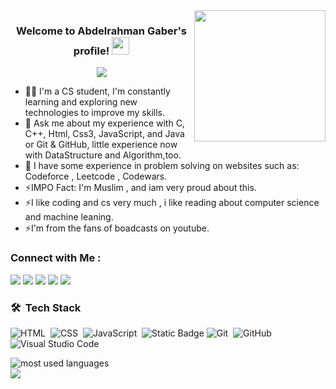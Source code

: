 
<img width="210" align="right" src="https://i.giphy.com/media/v1.Y2lkPTc5MGI3NjExOW50dW9mOWJoNHFlYmYzbzN0bm9kMjliMjBmenl0YXA1NWFmYmt3YyZlcD12MV9pbnRlcm5hbF9naWZfYnlfaWQmY3Q9Zw/LaVp0AyqR5bGsC5Cbm/giphy.gif">

<h3  align="center">
                     Welcome to Abdelrahman Gaber's profile!
  <img src="https://media.giphy.com/media/hvRJCLFzcasrR4ia7z/giphy.gif" width="28">
</h3>

<!-- Typing SVG by DenverCoder1 - https://github.com/DenverCoder1/readme-typing-svg -->
<p align="center">
  <a href="https://github.com/DenverCoder1/readme-typing-svg"><img src="https://readme-typing-svg.herokuapp.com/?lines=Java%20Developer;Always%20Learning%20Every%20Day&font=Fira%20Code&center=true&width=440&height=45&color=f75c7e&vCenter=true&size=22"></a>
</p> 


- 👨‍💻 I'm a CS student, I'm constantly learning and exploring new technologies to improve my skills.
- 💬 Ask me about my experience with C, C++, Html, Css3, JavaScript, and Java or Git & GitHub, little experience now with DataStructure and Algorithm,too.
- 💬 I have some experience in problem solving on websites such as: Codeforce , Leetcode , Codewars.
- ⚡IMPO Fact: I'm Muslim , and iam very proud about this.
- ⚡I like coding and cs very much , i like reading about computer science and machine leaning.
- ⚡I'm from the fans of boadcasts on youtube.
  





### Connect with Me :

<a href="https://linkedin.com/in/abdelrahman-gaber-937b6028b" target="_blank"><img src="https://img.shields.io/badge/-Abdelrahman%20Gaber-0077B5?style=for-the-badge&logo=Linkedin&logoColor=white"/></a>
<a href="https://t.me/AbdelrahmanGaber528" target="_blank"><img src="https://img.shields.io/badge/-Abdelrahman%20Gaber-0077B5?style=for-the-badge&logo=Telegram&logoColor=white"/></a>
<a href="https://x.com/Abdelrahman528" target="_blank"><img src="https://img.shields.io/badge/-Abdelrahman%20Gaber-0077B5?style=for-the-badge&logo=X&logoColor=white"/></a>
<a href="https://abdelrahmangaber002@gmail.com" target="_blank"><img src="https://img.shields.io/badge/-Abdelrahman%20Gaber-0077B5?style=for-the-badge&logo=Gmail&logoColor=white"/></a>
<a href="https://github.com/AbdelrahmanGaber528" target="_blank"><img src="https://img.shields.io/badge/-Abdelrahman%20Gaber-0077B5?style=for-the-badge&logo=Github&logoColor=white"/></a>



### 🛠 &nbsp;Tech Stack

![HTML](https://img.shields.io/badge/-HTML-05122A?style=flat&logo=HTML5)&nbsp;
![CSS](https://img.shields.io/badge/-CSS-05122A?style=flat&logo=CSS3&logoColor=1572B6)&nbsp;
![JavaScript](https://img.shields.io/badge/-JavaScript-05122A?style=flat&logo=javascript)&nbsp;
![Static Badge](https://img.shields.io/badge/java-05122A?style=flat&logo=jsr&logoColor=white)
![Git](https://img.shields.io/badge/-Git-05122A?style=flat&logo=git)&nbsp;
![GitHub](https://img.shields.io/badge/-GitHub-05122A?style=flat&logo=github)&nbsp;
![Visual Studio Code](https://img.shields.io/badge/-Visual%20Studio%20Code-05122A?style=flat&logo=visual-studio-code&logoColor=007ACC)&nbsp;





<!--![MongoDB](https://img.shields.io/badge/-MongoDB-05122A?style=flat&logo=MongoDB)&nbsp;
![GraphQL](https://img.shields.io/badge/-GraphQL-05122A?style=flat&logo=GraphQL)&nbsp;
![Sass](https://img.shields.io/badge/-Sass-05122A?style=flat&logo=sass)&nbsp;
![React.js](https://img.shields.io/badge/-React-05122A?style=flat&logo=react)
![Node.js](https://img.shields.io/badge/-Node.js-05122A?style=flat&logo=node.js&logoColor=339933)&nbsp;
![Python](https://img.shields.io/badge/-Python%20-05122A?style=flat&logo=python)&nbsp;
-->



<img align="left"  src="https://github-readme-stats.vercel.app/api/top-langs?username=abdelrahmangaber528&show_icons=true&locale=en&layout=compact&theme=radical" alt="most used languages" />
<br>
<a href="https://komarev.com/ghpvc/?username=abdelrahmangaber528&style=for-the-badge">
    <img src="https://komarev.com/ghpvc/?username=abdelrahmangaber528&style=for-the-badge">
</a>
